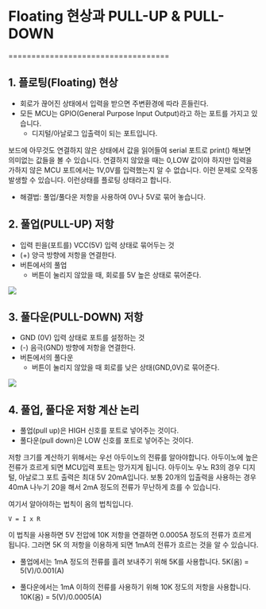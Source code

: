 # Floating 현상과 PULL-UP & PULL-DOWN
===================================

## 1. 플로팅(Floating) 현상
- 회로가 끊어진 상태에서 입력을 받으면 주변환경에 따라 흔들린다.
- 모든 MCU는 GPIO(General Purpose Input Output)라고 하는 포트를 가지고 있습니다.
	- 디지털/아날로그 입출력이 되는 포트입니다.

보드에 아무것도 연결하지 않은 상태에서 값을 읽어들여 serial 포트로 print() 해보면 의미없는 값들을 볼 수 있습니다.
연결하지 않았을 때는 0,LOW 값이야 하지만 입력을 가하지 않은 MCU 포트에서는 1V,0V를 입력했는지 알 수 없습니다.
이런 문제로 오작동 발생할 수 있습니다. 이런상태를 플로팅 상태라고 합니다.

- 해결법: 풀업/풀다운 저항을 사용하여 0V나 5V로 묶어 놓습니다.


## 2. 풀업(PULL-UP) 저항
- 입력 핀을(포트를) VCC(5V) 입력 상태로 묶어두는 것
- (+) 양극 방향에 저항을 연결한다.
- 버튼에서의 풀업
	- 버튼이 눌리지 않았을 때, 회로를 5V 높은 상태로 묶어준다.

<img src="./pic/PULL-UP.png">


## 3. 풀다운(PULL-DOWN) 저항
- GND (0V) 입력 상태로 포트를 설정하는 것
- (-) 음극(GND) 방향에 저항을 연결한다.
- 버튼에서의 풀다운
	- 버튼이 눌리지 않았을 때 회로를 낮은 상태(GND,0V)로 묶어준다.

<img src="./pic/PULL-DOWN.png">


## 4. 풀업, 풀다운 저항 계산 논리
- 풀업(pull up)은 HIGH 신호를 포트로 넣어주는 것이다.
- 풀다운(pull down)은 LOW 신호를 포트로 넣어주는 것이다.

저항 크기를 계산하기 위해서는 우선 아두이노의 전류를 알아야합니다. 
아두이노에 높은 전류가 흐르게 되면 MCU입력 포트는 망가지게 됩니다.
아두이노 우노 R3의 경우 디지털, 아날로그 포트 출력은 최대 5V 20mA입니다.
보통 20개의 입출력을 사용하는 경우 40mA 나누기 20을 해서 2mA 정도의 전류가 무난하게 흐를 수 있습니다.

여기서 알아야하는 법칙이 옴의 법칙입니다.
```
V = I x R
```

이 법칙을 사용하면 5V 전압에 10K 저항을 연결하면 0.0005A 정도의 전류가 흐르게 됩니다.
그러면 5K 의 저항을 이용하게 되면 1mA의 전류가 흐르는 것을 알 수 있습니다.

- 풀업에서는 1mA 정도의 전류를 흘려 보내주기 위해 5K를 사용합니다.
5K(옴) = 5(V)/0.001(A)

- 풀다운에서는 1mA 이하의 전류를 사용하기 위해 10K 정도의 저항을 사용합니다.
10K(옴) = 5(V)/0.0005(A)
